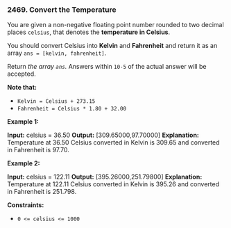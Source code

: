 ### 2469\. Convert the Temperature

You are given a non-negative floating point number rounded to two decimal places `celsius`, that denotes the **temperature in Celsius**.

You should convert Celsius into **Kelvin** and **Fahrenheit** and return it as an array `ans = [kelvin, fahrenheit]`.

Return _the array `ans`._ Answers within `10-5` of the actual answer will be accepted.

**Note that:**

*   `Kelvin = Celsius + 273.15`
*   `Fahrenheit = Celsius * 1.80 + 32.00`

**Example 1:**

**Input:** celsius = 36.50
**Output:** \[309.65000,97.70000\]
**Explanation:** Temperature at 36.50 Celsius converted in Kelvin is 309.65 and converted in Fahrenheit is 97.70.

**Example 2:**

**Input:** celsius = 122.11
**Output:** \[395.26000,251.79800\]
**Explanation:** Temperature at 122.11 Celsius converted in Kelvin is 395.26 and converted in Fahrenheit is 251.798.

**Constraints:**

*   `0 <= celsius <= 1000`
